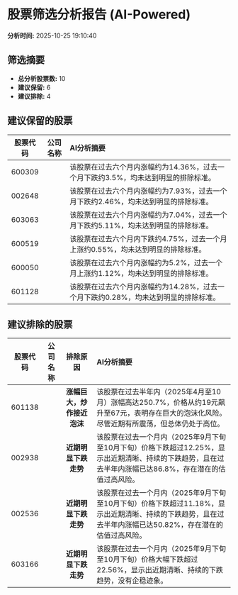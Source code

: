 # 股票筛选分析报告 (AI-Powered)

**分析时间:** 2025-10-25 19:10:40

## 筛选摘要

- **总分析股票数:** 10
- **建议保留:** 6
- **建议排除:** 4

## 建议保留的股票

| 股票代码 | 公司名称 | AI分析摘要 |
|:---:|:---:|:---|
| 600309 |  | 该股票在过去六个月内涨幅约为14.36%，过去一个月下跌约3.5%，均未达到明显的排除标准。 |
| 002648 |  | 该股票在过去六个月内涨幅约为7.93%，过去一个月下跌约2.46%，均未达到明显的排除标准。 |
| 603063 |  | 该股票在过去六个月内涨幅约为7.04%，过去一个月下跌约5.11%，均未达到明显的排除标准。 |
| 600519 |  | 该股票在过去六个月内下跌约4.75%，过去一个月上涨约0.55%，均未达到明显的排除标准。 |
| 600050 |  | 该股票在过去六个月内涨幅约为5.2%，过去一个月上涨约1.12%，均未达到明显的排除标准。 |
| 601128 |  | 该股票在过去六个月内涨幅约为14.28%，过去一个月下跌约0.28%，均未达到明显的排除标准。 |

## 建议排除的股票

| 股票代码 | 公司名称 | 排除原因 | AI分析摘要 |
|:---:|:---:|:---:|:---|
| 601138 |  | **涨幅巨大，炒作接近泡沫** | 该股票在过去半年内（2025年4月至10月）涨幅高达250.7%，价格从约19元飙升至67元，表明存在巨大的泡沫化风险。尽管近期有所震荡，但总体仍处于高位。 |
| 002938 |  | **近期明显下跌走势** | 该股票在过去一个月内（2025年9月下旬至10月下旬）价格下跌超过12.25%，显示出近期清晰、持续的下跌趋势，且在过去半年内涨幅已达86.8%，存在潜在的估值过高风险。 |
| 002536 |  | **近期明显下跌走势** | 该股票在过去一个月内（2025年9月下旬至10月下旬）价格下跌超过11.18%，显示出近期清晰、持续的下跌趋势，且在过去半年内涨幅已达50.82%，存在潜在的估值过高风险。 |
| 603166 |  | **近期明显下跌走势** | 该股票在过去一个月内（2025年9月下旬至10月下旬）价格大幅下跌超过22.56%，显示出近期清晰、持续的下跌趋势，没有企稳迹象。 |
